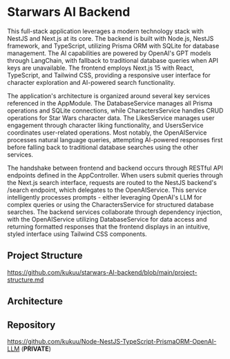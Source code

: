 # Starwars AI Backend

This full-stack application leverages a modern technology stack with NestJS and Next.js at its core. The backend is built with Node.js, NestJS framework, and TypeScript, utilizing Prisma ORM with SQLite for database management. The AI capabilities are powered by OpenAI's GPT models through LangChain, with fallback to traditional database queries when API keys are unavailable. The frontend employs Next.js 15 with React, TypeScript, and Tailwind CSS, providing a responsive user interface for character exploration and AI-powered search functionality.

The application's architecture is organized around several key services referenced in the AppModule. The DatabaseService manages all Prisma operations and SQLite connections, while CharactersService handles CRUD operations for Star Wars character data. The LikesService manages user engagement through character liking functionality, and UsersService coordinates user-related operations. Most notably, the OpenAIService processes natural language queries, attempting AI-powered responses first before falling back to traditional database searches using the other services.

The handshake between frontend and backend occurs through RESTful API endpoints defined in the AppController. When users submit queries through the Next.js search interface, requests are routed to the NestJS backend's /search endpoint, which delegates to the OpenAIService. This service intelligently processes prompts - either leveraging OpenAI's LLM for complex queries or using the CharactersService for structured database searches. The backend services collaborate through dependency injection, with the OpenAIService utilizing DatabaseService for data access and returning formatted responses that the frontend displays in an intuitive, styled interface using Tailwind CSS components.

## Project Structure

https://github.com/kukuu/starwars-AI-backend/blob/main/project-structure.md

## Architecture




## Repository

https://github.com/kukuu/Node-NestJS-TypeScript-PrismaORM-OpenAI-LLM (**PRIVATE**)
